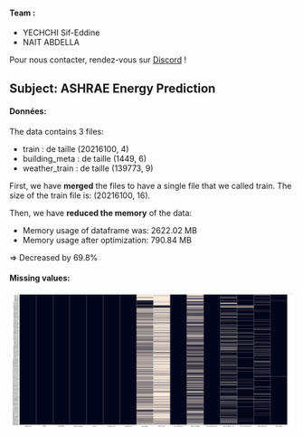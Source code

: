 #### Team : 
- YECHCHI Sif-Eddine 
- NAIT ABDELLA


Pour nous contacter, rendez-vous sur [Discord](https://discord.gg/Tz7u4JWW) !


## Subject: ASHRAE Energy Prediction 

#### Données:

The data contains 3 files: 

* train : de taille (20216100, 4)
* building_meta : de taille (1449, 6)
* weather_train : de taille (139773, 9) 


First, we have **merged** the files to have a single file that we called train.
The size of the train file is: (20216100, 16).

Then, we have **reduced the memory** of the data:

* Memory usage of dataframe was: 2622.02 MB
* Memory usage after optimization: 790.84 MB

=> Decreased by 69.8%

#### Missing values: 
![heatmap of missing values](Images/na_values.png)







 

